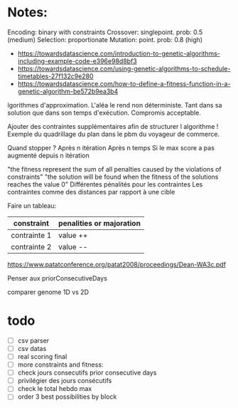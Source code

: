 # Notes:
Encoding: binary with constraints
Crossover: singlepoint. prob: 0.5 (medium)
Selection: proportionate
Mutation: point. prob: 0.8 (high)

- https://towardsdatascience.com/introduction-to-genetic-algorithms-including-example-code-e396e98d8bf3
- https://towardsdatascience.com/using-genetic-algorithms-to-schedule-timetables-27f132c9e280
- https://towardsdatascience.com/how-to-define-a-fitness-function-in-a-genetic-algorithm-be572b9ea3b4

lgorithmes d'approximation. L'aléa le rend non déterministe. Tant dans sa solution que dans son temps d'exécution. Compromis acceptable.

Ajouter des contraintes supplémentaires afin de structurer l algorithme ! Exemple du quadrillage du plan dans le pbm du voyageur de commerce.

Quand stopper ?
Après n itération
Après n temps
Si le max score a pas  augmenté depuis n itération  


"the fitness represent the sum of all penalties caused by the violations of constraints"
"the solution will be found when the fitness of the solutions reaches the value 0"
Différentes pénalités pour les contraintes
Les contraintes comme des distances par rapport à une cible

Faire un tableau:

| constraint | penalities or majoration |
| --- | --- |
| contrainte 1 | value ++ |
| contrainte 2 | value -- |


https://www.patatconference.org/patat2008/proceedings/Dean-WA3c.pdf

Penser aux priorConsecutiveDays

comparer genome 1D vs 2D

# todo

* [ ] csv parser
* [ ] csv datas
* [ ] real scoring final
* [ ] more constraints and fitness: 
* [ ] check jours consecutifs prior consecutive days
* [ ] privilégier des jours consécutifs
* [ ] check le total hebdo max
* [ ] order 3 best possibilities by block